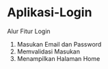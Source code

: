 # Aplikasi-Login

Alur Fitur Login
1. Masukan Email dan Password
2. Memvalidasi Masukan
3. Menampilkan Halaman Home
